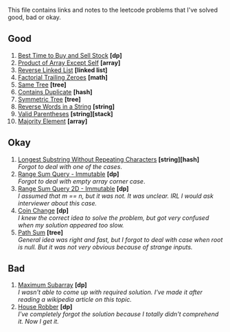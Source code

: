 This file contains links and notes to the leetcode problems that I've solved good, bad or okay.

## Good
1. [Best Time to Buy and Sell Stock](https://leetcode.com/problems/best-time-to-buy-and-sell-stock/) **\[dp]**
1. [Product of Array Except Self](https://leetcode.com/problems/product-of-array-except-self/) **\[array]**
1. [Reverse Linked List](https://leetcode.com/problems/reverse-linked-list/) **\[linked list]**
1. [Factorial Trailing Zeroes](https://leetcode.com/problems/factorial-trailing-zeroes/) **\[math]**
1. [Same Tree](https://leetcode.com/problems/same-tree/) **\[tree]**
1. [Contains Duplicate](https://leetcode.com/problems/contains-duplicate/) **\[hash]**
1. [Symmetric Tree](https://leetcode.com/problems/symmetric-tree/) **\[tree]**
1. [Reverse Words in a String](https://leetcode.com/problems/reverse-words-in-a-string/) **\[string]**
1. [Valid Parentheses](https://leetcode.com/problems/valid-parentheses/) **\[string]\[stack]**
1. [Majority Element](https://leetcode.com/problems/majority-element/) **\[array]**

## Okay
1. [Longest Substring Without Repeating Characters](https://leetcode.com/problems/longest-substring-without-repeating-characters/)
   **\[string]\[hash]**  
   *Forgot to deal with one of the cases*.
1. [Range Sum Query - Immutable](https://leetcode.com/problems/range-sum-query-immutable/) **\[dp]**  
   *Forgot to deal with empty array corner case*.
1. [Range Sum Query 2D - Immutable](https://leetcode.com/problems/range-sum-query-2d-immutable/) **\[dp]**  
   *I assumed that m == n, but it was not. It was unclear. IRL I would ask interviewer about this case.*
1. [Coin Change](https://leetcode.com/problems/coin-change/) **\[dp]**  
   *I knew the correct idea to solve the problem, but got very confused when my solution appeared too slow.*
1. [Path Sum](https://leetcode.com/problems/path-sum/) **\[tree]**  
   *General idea was right and fast, but I forgot to deal with case when root is null. But it was not very obvious because of strange inputs.*

## Bad
1. [Maximum Subarray](https://leetcode.com/problems/maximum-subarray/) **\[dp]**  
   *I wasn't able to come up with required solution. I've made it after reading a wikipedia article on this topic.*
1. [House Robber](https://leetcode.com/problems/house-robber/) **\[dp]**  
   *I've completely forgot the solution because I totally didn't comprehend it. Now I get it.*
